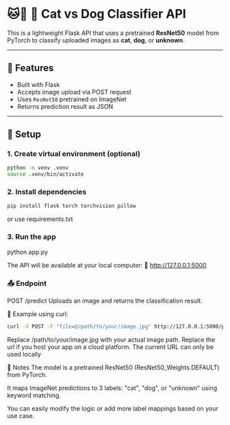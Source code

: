 # 🐱🐶 🐾 Cat vs Dog Classifier API

This is a lightweight Flask API that uses a pretrained **ResNet50** model from PyTorch to classify uploaded images as **cat**, **dog**, or **unknown**.

---

## 🔧 Features

- Built with Flask
- Accepts image upload via POST request
- Uses `ResNet50` pretrained on ImageNet
- Returns prediction result as JSON

---

## 🚀 Setup

### 1. Create virtual environment (optional)

```bash
python -m venv .venv
source .venv/bin/activate
```

### 2. Install dependencies
```bash
pip install flask torch torchvision pillow
```
or use requirements.txt

### 3. Run the app
python app.py

The API will be available at your local computer:
📍 http://127.0.0.1:5000


### 📤 Endpoint
POST /predict
Uploads an image and returns the classification result.

🔧 Example using curl:
```bash
curl -X POST -F "file=@/path/to/your/image.jpg" http://127.0.0.1:5000/predict
```
Replace /path/to/your/image.jpg with your actual image path.
Replace the url if you host your app on a cloud platform.
The current URL can only be used locally


📌 Notes
The model is a pretrained ResNet50 (ResNet50_Weights.DEFAULT) from PyTorch.

It maps ImageNet predictions to 3 labels: "cat", "dog", or "unknown" using keyword matching.

You can easily modify the logic or add more label mappings based on your use case.

